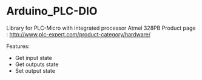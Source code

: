 # Arduino_PLC-DIO
Library for PLC-Micro with integrated processor Atmel 328PB
Product page : http://www.plc-expert.com/product-category/hardware/

Features:
* Get input state
* Get outputs state
* Set output state
